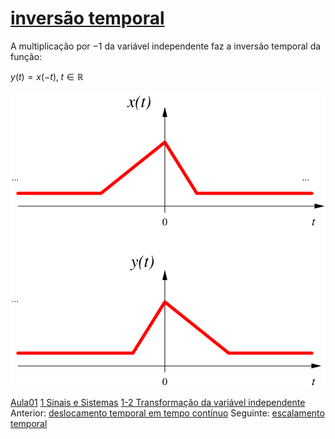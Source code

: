 # [inversão temporal](inversão%20temporal.md)

A multiplicação por $-1$ da variável independente faz a inversão temporal da função:

$y(t)=x(-t),\; t \in \mathbb{R}$

![](attachments/invc.svg)


[Aula01](../Aula01.md)
[1 Sinais e Sistemas](topicos/1%20Sinais%20e%20Sistemas.md)
[1-2 Transformação da variável independente](topicos/1-2%20Transformação%20da%20variável%20independente.md)
Anterior: [deslocamento temporal em tempo contínuo](deslocamento%20temporal%20em%20tempo%20contínuo.md)
Seguinte: [escalamento temporal](escalamento%20temporal.md)
